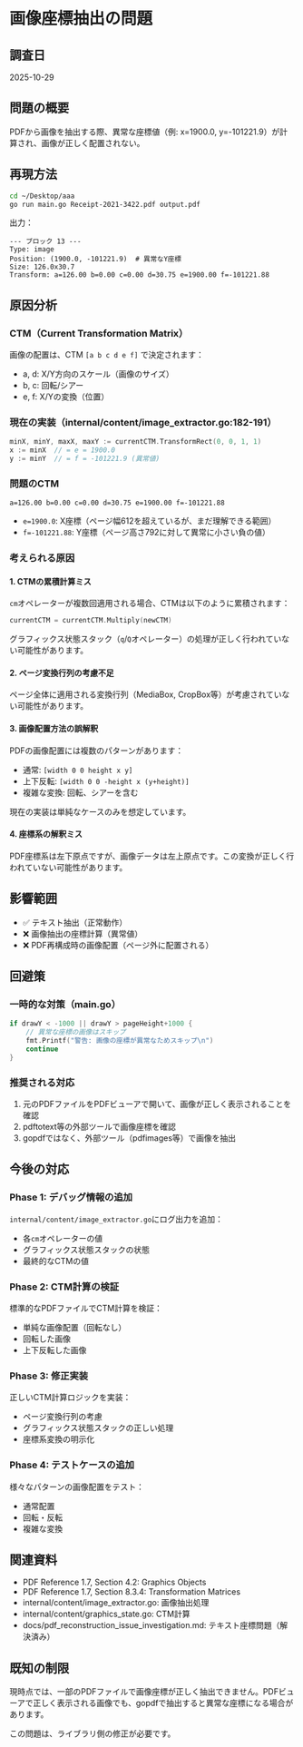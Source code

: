 # 画像座標抽出の問題

## 調査日
2025-10-29

## 問題の概要
PDFから画像を抽出する際、異常な座標値（例: x=1900.0, y=-101221.9）が計算され、画像が正しく配置されない。

## 再現方法
```bash
cd ~/Desktop/aaa
go run main.go Receipt-2021-3422.pdf output.pdf
```

出力：
```
--- ブロック 13 ---
Type: image
Position: (1900.0, -101221.9)  # 異常なY座標
Size: 126.0x30.7
Transform: a=126.00 b=0.00 c=0.00 d=30.75 e=1900.00 f=-101221.88
```

## 原因分析

### CTM（Current Transformation Matrix）
画像の配置は、CTM `[a b c d e f]` で決定されます：
- a, d: X/Y方向のスケール（画像のサイズ）
- b, c: 回転/シアー
- e, f: X/Yの変換（位置）

### 現在の実装（internal/content/image_extractor.go:182-191）
```go
minX, minY, maxX, maxY := currentCTM.TransformRect(0, 0, 1, 1)
x := minX  // = e = 1900.0
y := minY  // = f = -101221.9 (異常値)
```

### 問題のCTM
```
a=126.00 b=0.00 c=0.00 d=30.75 e=1900.00 f=-101221.88
```

- `e=1900.0`: X座標（ページ幅612を超えているが、まだ理解できる範囲）
- `f=-101221.88`: Y座標（ページ高さ792に対して異常に小さい負の値）

### 考えられる原因

#### 1. CTMの累積計算ミス
`cm`オペレーターが複数回適用される場合、CTMは以下のように累積されます：
```go
currentCTM = currentCTM.Multiply(newCTM)
```

グラフィックス状態スタック（`q`/`Q`オペレーター）の処理が正しく行われていない可能性があります。

#### 2. ページ変換行列の考慮不足
ページ全体に適用される変換行列（MediaBox, CropBox等）が考慮されていない可能性があります。

#### 3. 画像配置方法の誤解釈
PDFの画像配置には複数のパターンがあります：
- 通常: `[width 0 0 height x y]`
- 上下反転: `[width 0 0 -height x (y+height)]`
- 複雑な変換: 回転、シアーを含む

現在の実装は単純なケースのみを想定しています。

#### 4. 座標系の解釈ミス
PDF座標系は左下原点ですが、画像データは左上原点です。この変換が正しく行われていない可能性があります。

## 影響範囲
- ✅ テキスト抽出（正常動作）
- ❌ 画像抽出の座標計算（異常値）
- ❌ PDF再構成時の画像配置（ページ外に配置される）

## 回避策

### 一時的な対策（main.go）
```go
if drawY < -1000 || drawY > pageHeight+1000 {
    // 異常な座標の画像はスキップ
    fmt.Printf("警告: 画像の座標が異常なためスキップ\n")
    continue
}
```

### 推奨される対応
1. 元のPDFファイルをPDFビューアで開いて、画像が正しく表示されることを確認
2. pdftotext等の外部ツールで画像座標を確認
3. gopdfではなく、外部ツール（pdfimages等）で画像を抽出

## 今後の対応

### Phase 1: デバッグ情報の追加
`internal/content/image_extractor.go`にログ出力を追加：
- 各`cm`オペレーターの値
- グラフィックス状態スタックの状態
- 最終的なCTMの値

### Phase 2: CTM計算の検証
標準的なPDFファイルでCTM計算を検証：
- 単純な画像配置（回転なし）
- 回転した画像
- 上下反転した画像

### Phase 3: 修正実装
正しいCTM計算ロジックを実装：
- ページ変換行列の考慮
- グラフィックス状態スタックの正しい処理
- 座標系変換の明示化

### Phase 4: テストケースの追加
様々なパターンの画像配置をテスト：
- 通常配置
- 回転・反転
- 複雑な変換

## 関連資料
- PDF Reference 1.7, Section 4.2: Graphics Objects
- PDF Reference 1.7, Section 8.3.4: Transformation Matrices
- internal/content/image_extractor.go: 画像抽出処理
- internal/content/graphics_state.go: CTM計算
- docs/pdf_reconstruction_issue_investigation.md: テキスト座標問題（解決済み）

## 既知の制限
現時点では、一部のPDFファイルで画像座標が正しく抽出できません。PDFビューアで正しく表示される画像でも、gopdfで抽出すると異常な座標になる場合があります。

この問題は、ライブラリ側の修正が必要です。

